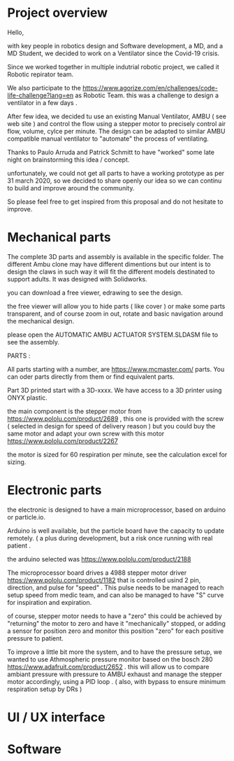 # Project overview

Hello,

with key people in robotics design and Software development, a MD, and a MD Student, we decided to work on a Ventilator since the Covid-19 crisis.

Since we worked together in multiple indutrial robotic project, we called it Robotic repirator team.

We also participate to the https://www.agorize.com/en/challenges/code-life-challenge?lang=en as Robotic Team. this was a challenge to design a ventilator in a few days .

After few idea, we decided tu use an existing Manual Ventilator, AMBU ( see web site ) and control the flow using a stepper motor to precisely control air flow, volume, cylce per minute. The design can be adapted to similar AMBU compatible manual ventilator to "automate" the process of ventilating.

Thanks to Paulo Arruda and Patrick Schmitt to have "worked" some late night on brainstorming this idea / concept.

unfortunately, we could not get all parts to have a working prototype as per 31 march 2020, so we decided to share openly our idea so we can continu to build and improve around the community.

So please feel free to get inspired from this proposal and do not hesitate to improve.

# Mechanical parts

The complete 3D parts and assembly is available in the specific folder. The different Ambu clone may have different dimentions but our intent is to design the claws in such way it will fit the different models destinated to support adults.
It was designed with Solidworks.

you can download a free viewer, edrawing to see the design.

the free viewer will allow you to hide parts ( like cover ) or make some parts transparent, and of course zoom in out, rotate and basic navigation around the mechanical design.

please open the AUTOMATIC AMBU ACTUATOR SYSTEM.SLDASM file to see the assembly.

PARTS :

All parts starting with a number, are https://www.mcmaster.com/ parts. You can oder parts directly from them or find equivalent parts.

Part 3D printed start with a 3D-xxxx. We have access to a 3D printer using ONYX plastic.

the main component is the stepper motor from https://www.pololu.com/product/2689 , this one is provided with the screw ( selected in design for speed of delivery reason ) but you could buy the same motor and adapt your own screw with this motor https://www.pololu.com/product/2267

the motor is sized for 60 respiration per minute, see the calculation excel for sizing.

# Electronic parts

the electronic is designed to have a main microprocessor, based on arduino or particle.io.

Arduino is well available, but the particle board have the capacity to update remotely. ( a plus during development, but a risk once running with real patient .

the arduino selected was https://www.pololu.com/product/2188

The microprocessor board drives a 4988 stepper motor driver https://www.pololu.com/product/1182 that is controlled usind 2 pin, direction, and pulse for "speed" . This pulse needs to be managed to reach setup speed from medic team, and can also be managed to have "S" curve for inspiration and expiration.

of course, stepper motor needs to have a "zero" this could be achieved by "returning" the motor to zero and have it "mechanically" stopped, or adding a sensor for position zero and monitor this position "zero" for each positive pressure to patient.

To improve a little bit more the system, and to have the pressure setup, we wanted to use Athmospheric pressure monitor based on the bosch 280 https://www.adafruit.com/product/2652 . this will allow us to compare ambiant pressure with pressure to AMBU exhaust and manage the stepper motor accordingly, using a PID loop . ( also, with bypass to ensure minimum respiration setup by DRs )




# UI / UX interface 

# Software 


